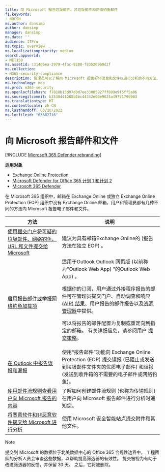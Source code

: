 ```yaml
---
title: 向 Microsoft 报告垃圾邮件、非垃圾邮件和网络钓鱼邮件
f1.keywords:
- NOCSH
ms.author: dansimp
author: dansimp
manager: dansimp
ms.date: ''
audience: ITPro
ms.topic: overview
ms.localizationpriority: medium
search.appverid:
- MET150
ms.assetid: c31406ea-2979-4fac-9288-f835269b9d2f
ms.collection:
- M365-security-compliance
description: 管理员可以了解向 Microsoft 报告好坏消息和文件以进行分析的不同方法。
ms.technology: mdo
ms.prod: m365-security
ms.openlocfilehash: f7818b15d97d8d7ee33005927ff899e9f5ff5a06
ms.sourcegitcommit: b3530441288b2bc44342e00e9025a49721796903
ms.translationtype: MT
ms.contentlocale: zh-CN
ms.lasthandoff: 03/20/2022
ms.locfileid: "63682716"
---
```

# <a name="report-messages-and-files-to-microsoft"></a>向 Microsoft 报告邮件和文件

[!INCLUDE [Microsoft 365 Defender rebranding](../includes/microsoft-defender-for-office.md)]

**适用对象**
- [Exchange Online Protection](exchange-online-protection-overview.md)
- [Microsoft Defender for Office 365 计划 1 和计划 2](defender-for-office-365.md)
- [Microsoft 365 Defender](../defender/microsoft-365-defender.md)

在 Microsoft 365 组织中，邮箱在 Exchange Online 或独立 Exchange Online Protection (EOP) 组织中没有 Exchange Online 邮箱，用户和管理员都有几种不同的方法向 Microsoft 报告电子邮件和文件。

|方法|说明|
|---|---|
|[使用提交门户将可疑的垃圾邮件、网络钓鱼、URL 和文件提交给 Microsoft](admin-submission.md)|建议为具有邮箱Exchange Online的 (报告方法在独立 EOP) 。|
|[启用报告邮件或举报网络钓鱼加载项](enable-the-report-message-add-in.md)|适用于Outlook Outlook 网页版 (以前称为"Outlook Web App) "的Outlook Web App) 。 <p> 根据你的订阅，用户通过外接程序报告的邮件可在管理员提交门户、自动调查和响应 [ (AIR) 结果](air-view-investigation-results.md)、用户报告的邮件报告以及[资源管理器](threat-explorer-views.md#email--submissions)中提供。[](admin-submission.md)[](view-email-security-reports.md#user-reported-messages-report) <p> 可以将报告的邮件配置为复制或重定向到指定的邮箱。 有关详细信息，请参阅用户 [提交策略](user-submission.md)。
|[在 Outlook 中报告误报和漏报](report-false-positives-and-false-negatives.md)|使用“报告邮件”功能向 Exchange Online Protection (EOP) 提交误报 (已阻止或发送到垃圾邮件文件夹的优质电子邮件) 和误报 (发送到收件箱的不需要的电子邮件或网络钓鱼)。|
|[使用邮件流规则查看用户向 Microsoft 报告的内容](/exchange/security-and-compliance/mail-flow-rules/use-rules-to-see-what-users-are-reporting-to-microsoft)|了解如何创建邮件流规则 (也称为传输规则) 在用户向 Microsoft 报告邮件进行分析时通知您。|
|[将恶意软件和非恶意软件提交给 Microsoft 进行分析](submitting-malware-and-non-malware-to-microsoft-for-analysis.md)|使用 Microsoft 安全智能站点提交附件和其他文件。|

> [!NOTE]
> 提交到 Microsoft 的数据位于北美数据中心的 Office 365 合规性边界中。 工程团队的分析人员会审查这些数据，以帮助提高筛选器的有效性。 提交被视为有助于改进筛选器的反馈，并保留 30 天。 之后，它将被删除。
